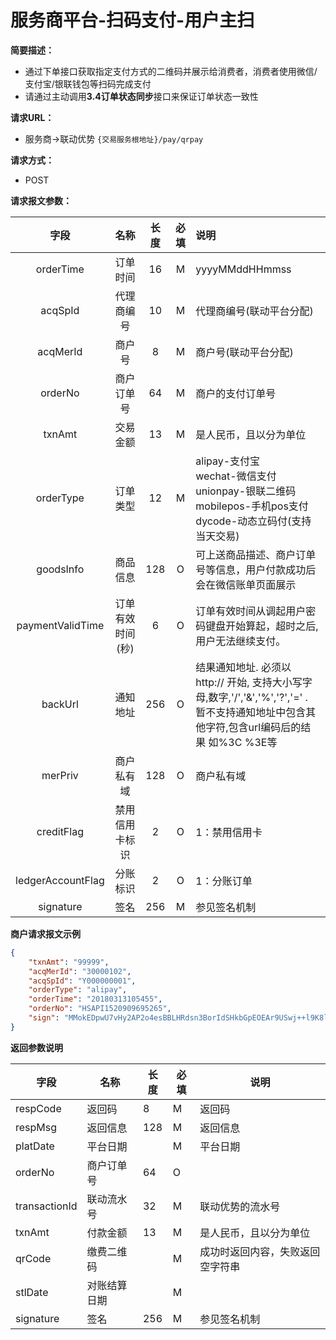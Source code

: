 # 服务商平台-扫码支付-用户主扫

**简要描述：** 
- 通过下单接口获取指定支付方式的二维码并展示给消费者，消费者使用微信/支付宝/银联钱包等扫码完成支付
- 请通过主动调用**3.4订单状态同步**接口来保证订单状态一致性

**请求URL：** 
- 服务商->联动优势
`{交易服务根地址}/pay/qrpay`

**请求方式：**
- POST 

**请求报文参数：** 

|	字段	 |	名称	  |	长度  	|	必填  	|	说明	  |
|:--------:|:--------:|:--------:|:--------:|:--------|
|	orderTime	|	订单时间	|	16	|	M	|	yyyyMMddHHmmss	|
|	acqSpId	|	代理商编号	|	10	|	M	|	代理商编号(联动平台分配)	|
|	acqMerId	|	商户号	|	8	|	M	|	商户号(联动平台分配)	|
|	orderNo	|	商户订单号	|	64	|	M	|	商户的支付订单号	|
|	txnAmt	|	交易金额	|	13	|	M	|	是人民币，且以分为单位	|
|	orderType	|	订单类型	|	12	|	M	|	alipay-支付宝 <br> wechat-微信支付 <br> unionpay-银联二维码 <br> mobilepos-手机pos支付 <br> dycode-动态立码付(支持当天交易) 	|
|	goodsInfo	|	商品信息	|	128	|	O	|	可上送商品描述、商户订单号等信息，用户付款成功后会在微信账单页面展示	|
|	paymentValidTime	|	订单有效时间(秒)	|	6	|	O	|	订单有效时间从调起用户密码键盘开始算起，超时之后,用户无法继续支付。	|
|	backUrl	|	通知地址	|	256	|	O	| 	结果通知地址. 必须以 http:// 开始, 支持大小写字母,数字,'/','&','%','?','=' . 暂不支持通知地址中包含其他字符,包含url编码后的结果 如%3C %3E等	|
|	merPriv	|	商户私有域	|	128	|	O	|	商户私有域	|
|	creditFlag	|	禁用信用卡标识	|	2	|	O	|	1：禁用信用卡	|
|	ledgerAccountFlag	|	分账标识	|	2	|	O	|	1：分账订单	|
|	signature	|	签名	|	256	|	M	|	参见签名机制	|

 **商户请求报文示例**

```json
{
	"txnAmt": "99999",
	"acqMerId": "30000102",
	"acqSpId": "Y000000001",
	"orderType": "alipay",
	"orderTime": "20180313105455",
	"orderNo": "HSAPI1520909695265",
	"sign": "MMokEDpwU7vHy2AP2o4esBBLHRdsn3BorIdSHkbGpEOEAr9USwj++l9K8lyder2Yy/WmtEhyEL9xKiX4mS14ds7OKdzX6tGzy4qc2lsdRRSe5l9I9Gj7NdCLsq1TUccr2gnGibvu9UaAsCUCNmJqBrSW0YUl7+mVND9FFGecBe0="
}
```

 **返回参数说明** 

|	字段	|	名称	|	长度	|	必填	|	说明	|
|----|----|----|----|----|
|	respCode	|	返回码	|	8	|	M	|	返回码	|
|	respMsg	|	返回信息	|	128	|	M	|	返回信息	|
|	platDate	|	平台日期	|		|	M	|	平台日期   |
|	orderNo	|	商户订单号	|	64	|	O	|		|
|	transactionId	|	联动流水号	|	32	|	M	|	联动优势的流水号|
|	txnAmt	|	付款金额	|	13	|	M	|	是人民币，且以分为单位	|
|	qrCode	|	缴费二维码	|		|	M	|	成功时返回内容，失败返回空字符串	|
|	stlDate	|	对账结算日期	|		|	M	| 	|格式：yyyyMMdd（例如：20200615）|
|	signature	|	签名	|	256	|	M	|	参见签名机制	||
